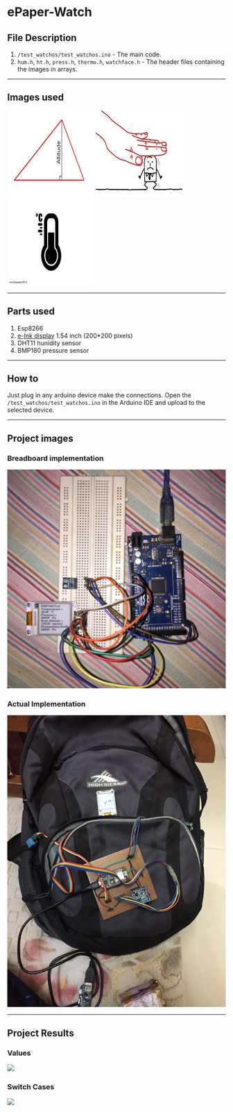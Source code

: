 # ePaper-Watch

## File Description

1. `/test_watchos/test_watchos.ino` - The main code.
2. `hum.h`, `ht.h`, `press.h`, `thermo.h`, `watchface.h` - The header files containing the images in arrays.

---

## Images used

<p float="left">
 <img src="ALTITUDE-OF-A-TRIANGLE.jpg" height="200" width="200"/>  
 <img src="pressure.jpg" height="200" width="200"/>
 <img src="thermometer-icon-.jpg" height="200" width="200"/>
</p>

---

## Parts used

1. Esp8266
2. [e-Ink display](https://www.aliexpress.com/item/1-54inch-e-Paper-Module-200-200-E-Ink-Display-Screen-SPI-Wide-Viewing-Angle-Supports/32839190925.html) 1.54 inch (200*200 pixels) 
3. DHT11 hunidity sensor
4. BMP180 pressure sensor

---

## How to

Just plug in any arduino device make the connections. Open the `/test_watchos/test_watchos.ino` in the Arduino IDE and upload to the selected device.

---

## Project images

### Breadboard implementation  

<img src="images/IMG-5317.JPG"/>

### Actual Implementation    

<img src="images/IMG-6057.JPG"/>

---

## Project Results

### Values

<img src="images/values.gif"/>

### Switch Cases

<img src="images/altipresshum.gif"/>

 


 


 
